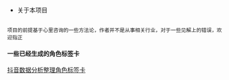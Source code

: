 - 关于本项目
```text

项目的前提基于心里咨询的一些方法论，作者并不是从事相关行业，对于一些见解上的错误，欢迎指正
```

#### 一些已经生成的角色标签卡
[抖音数据分析整理角色标签卡](..%2Fdocs%2FREADME.md)

 

